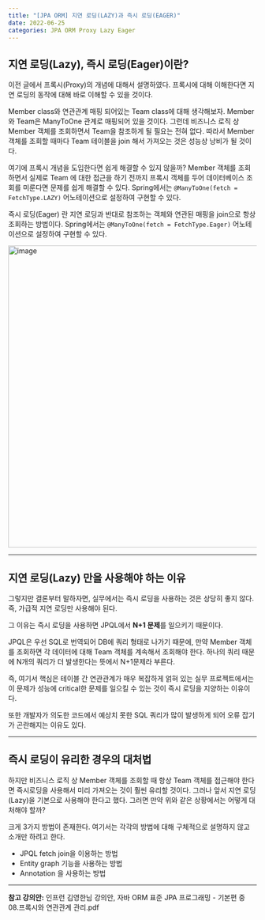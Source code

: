 ```yaml
---
title: "[JPA ORM] 지연 로딩(LAZY)과 즉시 로딩(EAGER)"
date: 2022-06-25
categories: JPA ORM Proxy Lazy Eager
---
```


## 지연 로딩(Lazy), 즉시 로딩(Eager)이란?

이전 글에서 프록시(Proxy)의 개념에 대해서 설명하였다. 프록시에 대해 이해한다면 지연 로딩의 동작에 대해 바로 이해할 수 있을 것이다. 

Member class와 연관관계 매핑 되어있는 Team class에 대해 생각해보자. Member 와 Team은 ManyToOne 관계로 매핑되어 있을 것이다. 그런데 비즈니스 로직 상 Member 객체를 조회하면서 Team을 참조하게 될 필요는 전혀 없다. 따라서 Member 객체를 조회할 때마다 Team 테이블을 join 해서 가져오는 것은 성능상 낭비가 될 것이다. 

여기에 프록시 개념을 도입한다면 쉽게 해결할 수 있지 않을까? Member 객체를 조회하면서 실제로 Team 에 대한 접근을 하기 전까지 프록시 객체를 두어 데이터베이스 조회를 미룬다면 문제를 쉽게 해결할 수 있다. Spring에서는 `@ManyToOne(fetch = FetchType.LAZY)` 어노테이션으로 설정하여 구현할 수 있다.

즉시 로딩(Eager) 란 지연 로딩과 반대로 참조하는 객체와 연관된 매핑을 join으로 항상 조회하는 방법이다. Spring에서는 `@ManyToOne(fetch = FetchType.Eager)` 어노테이션으로 설정하여 구현할 수 있다.

<img width="611" alt="image" src="https://user-images.githubusercontent.com/73485743/175666516-7d0f2cac-3254-47c7-b3a0-447f9058e5ce.png">

- - -

## 지연 로딩(Lazy) 만을 사용해야 하는 이유

그렇지만 결론부터 말하자면, 실무에서는 즉시 로딩을 사용하는 것은 상당히 좋지 않다. 즉, 가급적 지연 로딩만 사용해야 된다.

그 이유는 즉시 로딩을 사용하면 JPQL에서 **N+1 문제**를 일으키기 때문이다. 

JPQL은 우선 SQL로 번역되어 DB에 쿼리 형태로 나가기 때문에, 만약 Member 객체를 조회하면 각 데이터에 대해 Team 객체를 계속해서 조회해야 한다. 하나의 쿼리 때문에 N개의 쿼리가 더 발생한다는 뜻에서 N+1문제라 부른다. 

즉, 여기서 핵심은 테이블 간 연관관계가 매우 복잡하게 얽혀 있는 실무 프로젝트에서는 이 문제가 성능에 critical한 문제를 일으킬 수 있는 것이 즉시 로딩을 지양하는 이유이다. 

또한 개발자가 의도한 코드에서 예상치 못한 SQL 쿼리가 많이 발생하게 되어 오류 잡기가 곤란해지는 이유도 있다.

- - -

## 즉시 로딩이 유리한 경우의 대처법

하지만 비즈니스 로직 상 Member 객체를 조회할 때 항상 Team 객체를 접근해야 한다면 즉시로딩을 사용해서 미리 가져오는 것이 훨씬 유리할 것이다. 그러나 앞서 지연 로딩(Lazy)을 기본으로 사용해야 한다고 했다. 그러면 만약 위와 같은 상황에서는 어떻게 대처해야 할까?

크게 3가지 방법이 존재한다. 여기서는 각각의 방법에 대해 구체적으로 설명하지 않고 소개만 하려고 한다.

- JPQL fetch join을 이용하는 방법
- Entity graph 기능을 사용하는 방법
- Annotation 을 사용하는 방법

- - -
**참고 강의안:** 인프런 김영한님 강의안, 자바 ORM 표준 JPA 프로그래밍 - 기본편 중 08.프록시와 연관관계 관리.pdf
